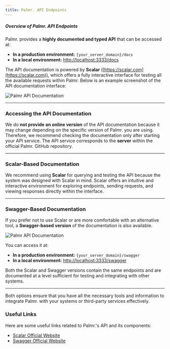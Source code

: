 ```yaml
---
title: Palmr. API Endpoints
---
```


##### Overview of Palmr. API Endpoints  

Palmr. provides a **highly documented and typed API** that can be accessed at:  

- **In a production environment:** `{your_server_domain}/docs`  
- **In a local environment:** [http://localhost:3333/docs](http://localhost:3333/docs)  

The API documentation is powered by **Scalar** ([https://scalar.com](https://scalar.com)), which offers a fully interactive interface for testing all the available requests within Palmr. Below is an example screenshot of the API documentation interface:  

![Palmr API Documentation](/public/api-docs/scalar.png)  

---  

### Accessing the API Documentation  

We do **not provide an online version** of the API documentation because it may change depending on the specific version of Palmr. you are using. Therefore, we recommend checking the documentation only after starting your API service. The API service corresponds to the **server** within the official Palmr. GitHub repository.  

---  

### Scalar-Based Documentation  

We recommend using **Scalar** for querying and testing the API because the system was designed with Scalar in mind. Scalar offers an intuitive and interactive environment for exploring endpoints, sending requests, and viewing responses directly within the interface.  

---  

### Swagger-Based Documentation  

If you prefer not to use Scalar or are more comfortable with an alternative tool, a **Swagger-based version** of the documentation is also available. 

![Palmr API Documentation](/public/api-docs/swagger.png)  

You can access it at:  

- **In a production environment:** `{your_server_domain}/swagger`  
- **In a local environment:** [http://localhost:3333/swagger](http://localhost:3333/swagger)  

Both the Scalar and Swagger versions contain the same endpoints and are documented at a level sufficient for testing and integrating with other systems.  

---

Both options ensure that you have all the necessary tools and information to integrate Palmr. with your systems or third-party services effectively.  

### Useful Links  

Here are some useful links related to Palmr.'s API and its components:  

- [Scalar Official Website](https://scalar.com)  
- [Swagger Official Website](https://swagger.io)